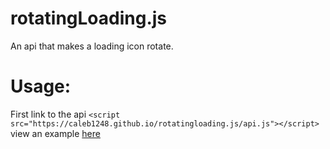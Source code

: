 # rotatingLoading.js
An api that makes a loading icon rotate.
# Usage:
First link to the api
```<script src="https://caleb1248.github.io/rotatingloading.js/api.js"></script>```
view an example [here](https://caleb1248.github.io/rotatingloading.js/api.js)
